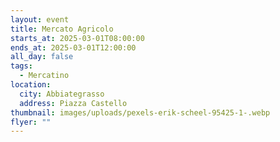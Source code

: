```yaml
---
layout: event
title: Mercato Agricolo
starts_at: 2025-03-01T08:00:00
ends_at: 2025-03-01T12:00:00
all_day: false
tags:
  - Mercatino
location:
  city: Abbiategrasso
  address: Piazza Castello
thumbnail: images/uploads/pexels-erik-scheel-95425-1-.webp
flyer: ""
---
```

